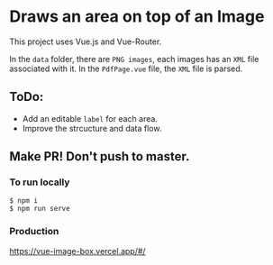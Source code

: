 # Draws an area on top of an Image

This project uses Vue.js and Vue-Router.

In the `data` folder, there are `PNG images`, each images has an `XML` file associated with it. 
In the `PdfPage.vue` file, the `XML` file is parsed.


## ToDo:
- Add an editable `label` for each area.
- Improve the strcucture and data flow.
## Make PR! Don't push to master.


### To run locally
```
$ npm i
$ npm run serve
```


### Production
https://vue-image-box.vercel.app/#/

